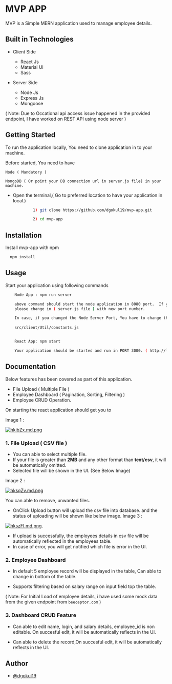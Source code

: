 
# MVP APP 

MVP is a Simple MERN application used to manage employee details.

## Built in Technologies

* Client Side 
    - React Js
    - Material UI
    - Sass

* Server Side
    - Node Js
    - Express Js
    - Mongoose


( Note: Due to Occational api access issue happened in the provided endpoint, I have worked on REST API using node server )


## Getting Started

To run the application locally, You need to clone application in to your machine. 

Before started, You need to have 
    
    Node ( Mandatory )
    
    MongoDB ( Or point your DB connection url in server.js file) in your machine.

- Open the terminal,( Go to preferred location to have your application in local.)

```bash 
            1) git clone https://github.com/dgokul19/mvp-app.git

            2) cd mvp-app

```
## Installation

Install mvp-app with npm

```bash
  npm install
```

## Usage

Start your application using following commands

```bash
    Node App : npm run server

    above command should start the node application in 8080 port.  If you need to run the application in any other port 
    please change in ( server.js file ) with new port number.

    In case, if you changed the Node Server Port, You have to change the connection URL in following file in client side.
    
    src/client/Util/constants.js 


    React App: npm start

    Your application should be started and run in PORT 3000. ( http://localhost:3000 ).
```
## Documentation
Below features has been covered as part of this application.

- File Upload ( Multiple File )
- Employee Dashboard ( Pagination, Sorting, Filtering )
- Employee CRUD Operation.


On starting the react application should get you to 

Image 1 : 

[![hkibZx.md.png](https://iili.io/hkibZx.md.png)](https://freeimage.host/i/hkibZx)



### 1. File Upload ( CSV file )

* You can able to select multiple file.
* If your file is greater than **2MB** and any other format than **text/csv**, it will be automatically omitted.
* Selected file will be shown in the UI. (See Below Image)

Image 2 :

[![hksqZv.md.png](https://iili.io/hksqZv.md.png)](https://freeimage.host/i/hksqZv)

You can able to remove, unwanted files.
* OnClick Upload button will upload the csv file into database. and the status of uploading will be shown like below image.
Image 3 :

[![hkszFI.md.png](https://iili.io/hkszFI.md.png)](https://freeimage.host/i/hkszFI).

* If upload is successfully, the employees details in csv file will be automatically reflected in the employees table.
* In case of error, you will get notified which file is error in the UI.

### 2. Employee Dashboard

*   In default 5 employee record will be displayed in the table, Can able to change in bottom of the table.

*   Supports filtering based on salary range on input field top the table.

( Note: For Initial Load of employee details, i have used some mock data from the given endpoint from `beeceptor.com` )

### 3. Dashboard CRUD Feature

* Can able to edit name, login, and salary details, employee_id is non editable. On succesful edit, it will be automatically reflects in the UI.

* Can able to delete the record,On succesful edit, it will be automatically reflects in the UI.

## Author

- [@dgokul19](https://www.github.com/dgokul19)

